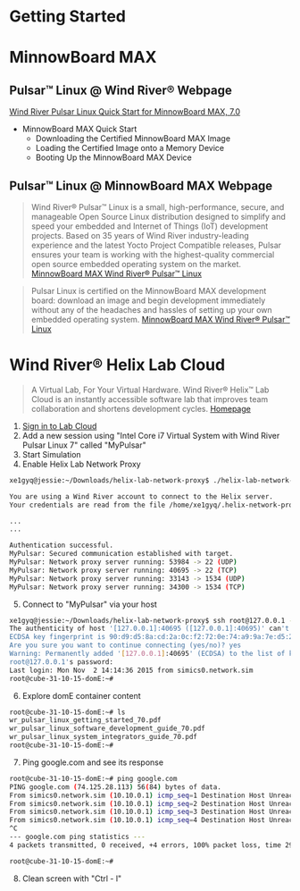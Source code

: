# Getting Started


# MinnowBoard MAX


## Pulsar™ Linux @ Wind River® Webpage

[Wind River Pulsar Linux Quick Start for MinnowBoard MAX, 7.0](https://knowledge.windriver.com/en-us/000_Products/000/060/000/030/000_Wind_River_Pulsar_Linux_Quick_Start_for_MinnowBoard_MAX%2C_7.0)

- MinnowBoard MAX Quick Start
  - Downloading the Certified MinnowBoard MAX Image
  - Loading the Certified Image onto a Memory Device
  - Booting Up the MinnowBoard MAX Device

## Pulsar™ Linux @ MinnowBoard MAX Webpage

> Wind River® Pulsar™ Linux is a small, high-performance, secure, and manageable Open Source Linux distribution designed to simplify and speed your embedded and Internet of Things (IoT) development projects. Based on 35 years of Wind River industry-leading experience and the latest Yocto Project Compatible releases, Pulsar ensures your team is working with the highest-quality commercial open source embedded operating system on the market. [MinnowBoard MAX Wind River® Pulsar™ Linux](http://wiki.minnowboard.org/Wind_River_Pulsar_Linux)

> Pulsar Linux is certified on the MinnowBoard MAX development board: download an image and begin development immediately without any of the headaches and hassles of setting up your own embedded operating system. [MinnowBoard MAX Wind River® Pulsar™ Linux](http://wiki.minnowboard.org/Wind_River_Pulsar_Linux)

# Wind River® Helix Lab Cloud

> A Virtual Lab, For Your Virtual Hardware. Wind River® Helix™ Lab Cloud is an instantly accessible software lab that improves team collaboration and shortens development cycles. [Homepage](https://lab.cloud.windriver.com/)

1. [Sign in to Lab Cloud](https://lab.cloud.windriver.com/user/login/sso)
2. Add a new session using "Intel Core i7 Virtual System with Wind River Pulsar Linux 7" called "MyPulsar"
3. Start Simulation
4. Enable Helix Lab Network Proxy

```sh
xe1gyq@jessie:~/Downloads/helix-lab-network-proxy$ ./helix-lab-network-proxy.sh Helix Network Proxy v1.3.3

You are using a Wind River account to connect to the Helix server.
Your credentials are read from the file /home/xe1gyq/.helix-network-proxy.cred

...
...

Authentication successful.
MyPulsar: Secured communication established with target.
MyPulsar: Network proxy server running: 53984 -> 22 (UDP)
MyPulsar: Network proxy server running: 40695 -> 22 (TCP)
MyPulsar: Network proxy server running: 33143 -> 1534 (UDP)
MyPulsar: Network proxy server running: 34300 -> 1534 (TCP)
```

5. Connect to "MyPulsar" via your host

```sh
xe1gyq@jessie:~/Downloads/helix-lab-network-proxy$ ssh root@127.0.0.1 -p 40695
The authenticity of host '[127.0.0.1]:40695 ([127.0.0.1]:40695)' can't be established.
ECDSA key fingerprint is 90:d9:d5:8a:cd:2a:0c:f2:72:0e:74:a9:9a:7e:d5:22.
Are you sure you want to continue connecting (yes/no)? yes
Warning: Permanently added '[127.0.0.1]:40695' (ECDSA) to the list of known hosts.
root@127.0.0.1's password: 
Last login: Mon Nov  2 14:14:36 2015 from simics0.network.sim
root@cube-31-10-15-domE:~# 
```

6. Explore domE container content

```sh
root@cube-31-10-15-domE:~# ls
wr_pulsar_linux_getting_started_70.pdf
wr_pulsar_linux_software_development_guide_70.pdf
wr_pulsar_linux_system_integrators_guide_70.pdf
root@cube-31-10-15-domE:~# 
```

7. Ping google.com and see its response

```sh
root@cube-31-10-15-domE:~# ping google.com
PING google.com (74.125.28.113) 56(84) bytes of data.
From simics0.network.sim (10.10.0.1) icmp_seq=1 Destination Host Unreachable
From simics0.network.sim (10.10.0.1) icmp_seq=2 Destination Host Unreachable
From simics0.network.sim (10.10.0.1) icmp_seq=3 Destination Host Unreachable
From simics0.network.sim (10.10.0.1) icmp_seq=4 Destination Host Unreachable
^C
--- google.com ping statistics ---
4 packets transmitted, 0 received, +4 errors, 100% packet loss, time 2999ms

root@cube-31-10-15-domE:~# 
```

8. Clean screen with "Ctrl - l"
